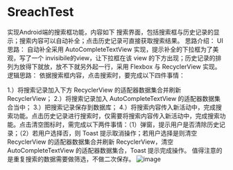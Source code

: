 # SreachTest
实现Android端的搜索框功能，内容如下
搜索界面，包括搜索框与历史记录的显示；搜索内容可以自动补全；点击历史记录可直接获取搜索结果。
思路介绍：
UI 思路： 自动补全采用 AutoCompleteTextView 实现，提示补全的下拉框为了美观，写了一个 invisibile的view，让下拉框在该 view 的下方出现；历史记录的排列为放得下就放，放不下就另外起一行，采用 Flexbox 与 RecyclerView 实现。
逻辑思路： 依据搜索框内容，点击搜索时，要完成以下四件事情：

1.）将搜索记录加入下方 RecyclerView 的适配器数据集合并刷新 RecyclerView；
2.）将搜索记录加入 AutoCompleteTextView 的适配器数据集合当中；
3.）把搜索记录保存到数据库；
4.）将搜索内容传入新活动中，完成搜索功能。点击历史记录进行搜索时，仅需要将搜索内容传入新活动中，完成搜索功能。点击清空图标时，需完成以下两件事情：（1）弹窗，提示用户是否清除历史记录；（2）若用户选择否，则 Toast 提示取消操作；若用户选择是则清空 RecyclerView 的适配器数据集合并刷新 RecyclerView，清空 AutoCompleteTextView 的适配器数据集合，Toast 提示完成操作。
值得注意的是重复搜索的数据需要做筛选，不做二次保存。
![image](https://img-blog.csdnimg.cn/20200508145935986.gif#pic_center)
